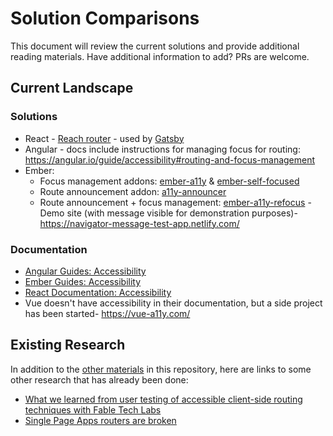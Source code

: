 # Solution Comparisons

This document will review the current solutions and provide additional reading materials. Have additional information to add? PRs are welcome.

## Current Landscape

### Solutions

- React - [Reach router](https://github.com/reach/router) - used by [Gatsby](https://www.gatsbyjs.org/docs/making-your-site-accessible/#accessible-routing)
- Angular - docs include instructions for managing focus for routing: https://angular.io/guide/accessibility#routing-and-focus-management
- Ember:
  - Focus management addons: [ember-a11y](https://github.com/ember-a11y/ember-a11y) & [ember-self-focused](https://github.com/linkedin/self-focused/tree/master/packages/ember-self-focused) 
  - Route announcement addon: [a11y-announcer](https://github.com/ember-a11y/a11y-announcer)
  - Route announcement + focus management: [ember-a11y-refocus](https://github.com/MelSumner/ember-a11y-refocus) - Demo site (with message visible for demonstration purposes)- https://navigator-message-test-app.netlify.com/

### Documentation

- [Angular Guides: Accessibility](https://angular.io/guide/accessibility)
- [Ember Guides: Accessibility](https://guides.emberjs.com/release/accessibility/)
- [React Documentation: Accessibility](https://reactjs.org/docs/accessibility.html)
- Vue doesn't have accessibility in their documentation, but a side project has been started- https://vue-a11y.com/


## Existing Research

In addition to the [other materials](https://github.com/MelSumner/ember-a11y-roadmap/blob/master/rfc-research/router/research.md) in this repository, here are links to some other research that has already been done: 

- [What we learned from user testing of accessible client-side routing techniques with Fable Tech Labs](https://www.gatsbyjs.org/blog/2019-07-11-user-testing-accessible-client-routing/)
- [Single Page Apps routers are broken](https://medium.com/@robdel12/single-page-apps-routers-are-broken-255daa310cf)
